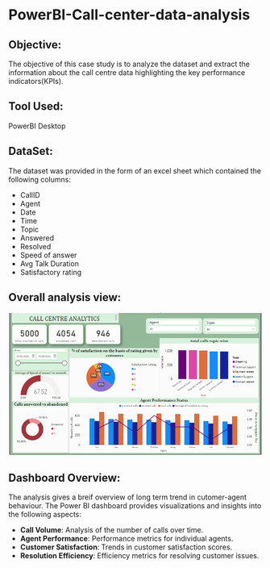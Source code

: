 # **PowerBI-Call-center-data-analysis**

## **Objective:**

The objective of this case study is to analyze the dataset and extract the information about the call centre data highlighting the key performance indicators(KPIs).

## **Tool Used:**

PowerBI Desktop

## **DataSet:**

The dataset was provided in the form of an excel sheet which contained the following columns:
- CallID
- Agent
- Date
- Time
- Topic
- Answered
- Resolved
- Speed of answer
- Avg Talk Duration
- Satisfactory rating

## Overall analysis view:

![Alt text]( Call_center_dashboard.png)

## **Dashboard Overview:**

The analysis gives a breif overview of long term trend in cutomer-agent behaviour. The Power BI dashboard provides visualizations and insights into the following aspects:
- **Call Volume**: Analysis of the number of calls over time.
- **Agent Performance**: Performance metrics for individual agents.
- **Customer Satisfaction**: Trends in customer satisfaction scores.
- **Resolution Efficiency**: Efficiency metrics for resolving customer issues.





